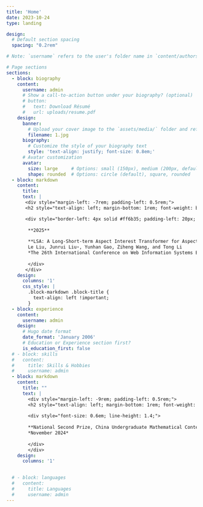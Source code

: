 ```yaml
---
title: 'Home'
date: 2023-10-24
type: landing

design:
  # Default section spacing
  spacing: "0.2rem"

# Note: `username` refers to the user's folder name in `content/authors/`

# Page sections
sections:
  - block: biography
    content:
      username: admin
      # Show a call-to-action button under your biography? (optional)
      # button:
      #   text: Download Résumé
      #   url: uploads/resume.pdf
    design:
      banner:
        # Upload your cover image to the `assets/media/` folder and reference it here
        filename: 1.jpg
      biography:
        # Customize the style of your biography text
        style: 'text-align: justify; font-size: 0.8em;'
      # Avatar customization 
      avatar:
        size: large     # Options: small (150px), medium (200px, default), large (320px), xl (400px), xxl (500px)
        shape: rounded  # Options: circle (default), square, rounded
  - block: markdown
    content:
      title:  
      text: |
       <div style="margin-left: -7rem; padding-left: 0.5rem;">
       <h2 style="text-align: left; margin-bottom: 1rem; font-weight: bold; font-size: 0.8em">Selected Publication</h2>

       <div style="border-left: 4px solid #ff6b35; padding-left: 20px; margin-bottom: 20px; font-size: 0.6em;"> 
        
        **2025**
        
        **LSA: A Long-Short-term Aspect Interest Transformer for Aspect-Based Recommendation**  
        Le Liu, Junrui Liu⋆, Yunhan Gao, Ziheng Wang, and Tong Li  
        *The 26th International Conference on Web Information Systems Engineering (WISE), 2025.* <span style="background-color: #28a745; color: white; padding: 2px 6px; border-radius: 3px; font-size: 0.8em; font-weight: bold;">CCF C</span>
        
        </div>
       </div>
    design:
      columns: '1'
      css_style: |
        .block-markdown .block-title {
          text-align: left !important;
        }
  - block: experience
    content:
      username: admin
    design:
      # Hugo date format
      date_format: 'January 2006'
      # Education or Experience section first?
      is_education_first: false
  # - block: skills
  #   content:
  #     title: Skills & Hobbies
  #     username: admin
  - block: markdown
    content:
      title: ""
      text: |
        <div style="margin-left: -9rem; padding-left: 0.5rem;">
        <h2 style="text-align: left; margin-bottom: 1rem; font-weight: bold; font-size: 0.8em;">Awards</h2>
        
        <div style="font-size: 0.6em; line-height: 1.4;">
        
        **National Second Prize, China Undergraduate Mathematical Contest in Modeling (CUMCM)**  
        *November 2024*
        
        </div>
        </div>
    design:
      columns: '1'

    
  # - block: languages
  #   content:
  #     title: Languages
  #     username: admin
---
```

<script type="text/javascript" id="mmvst_globe" src="//mapmyvisitors.com/globe.js?d=EfPdH0FUwHDYhRRshEWusGW0NlID5HkuVGwtjsUFIeI"></script>
